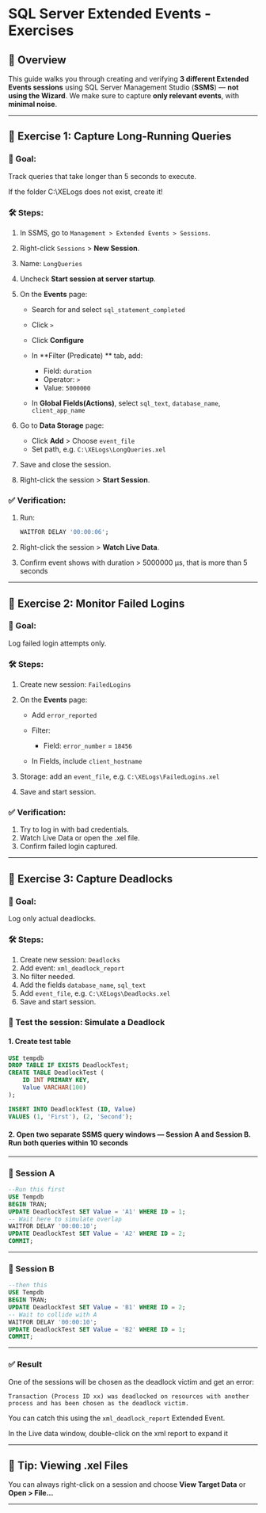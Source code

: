 # SQL Server Extended Events - Exercises

## 📘 Overview

This guide walks you through creating and verifying **3 different Extended Events sessions** using SQL Server Management Studio (**SSMS**) — **not using the Wizard**. We make sure to capture **only relevant events**, with **minimal noise**.

---

## 🧪 Exercise 1: Capture Long-Running Queries

### 🎯 Goal:

Track queries that take longer than 5 seconds to execute.

If the folder C:\XELogs does not exist, create it!

### 🛠️ Steps:

1. In SSMS, go to `Management > Extended Events > Sessions`.
2. Right-click `Sessions` > **New Session**.
3. Name: `LongQueries`
4. Uncheck **Start session at server startup**.
5. On the **Events** page:

   * Search for and select `sql_statement_completed`
   * Click `>`
   * Click **Configure**
   * In **Filter (Predicate) ** tab, add:

     * Field: `duration`
     * Operator: `>`
     * Value: `5000000`
   * In **Global Fields(Actions)**, select  `sql_text`, `database_name`, `client_app_name` 
6. Go to **Data Storage** page:

   * Click **Add** > Choose `event_file`
   * Set path, e.g. `C:\XELogs\LongQueries.xel`
7. Save and close the session.
8. Right-click the session > **Start Session**.

### ✅ Verification:

1. Run:

   ```sql
   WAITFOR DELAY '00:00:06';
   ```
2. Right-click the session > **Watch Live Data**.
3. Confirm event shows with duration > 5000000 µs, that is more than 5 seconds

---

## 🧪 Exercise 2: Monitor Failed Logins

### 🎯 Goal:

Log failed login attempts only.

### 🛠️ Steps:

1. Create new session: `FailedLogins`
2. On the **Events** page:

   * Add `error_reported`
   * Filter:

     * Field: `error_number` = `18456`
   * In Fields, include `client_hostname`
3. Storage: add an `event_file`, e.g. `C:\XELogs\FailedLogins.xel`
4. Save and start session.

### ✅ Verification:

1. Try to log in with bad credentials.
2. Watch Live Data or open the .xel file.
3. Confirm failed login captured.

---

## 🧪 Exercise 3: Capture Deadlocks

### 🎯 Goal:

Log only actual deadlocks.

### 🛠️ Steps:

1. Create new session: `Deadlocks`
2. Add event: `xml_deadlock_report`
3. No filter needed.
4. Add the fields  `database_name`, `sql_text`
5. Add `event_file`, e.g. `C:\XELogs\Deadlocks.xel`
6. Save and start session.



### 🧪 Test the session: Simulate a Deadlock

#### 1. Create test table
```sql
USE tempdb
DROP TABLE IF EXISTS DeadlockTest;
CREATE TABLE DeadlockTest (
    ID INT PRIMARY KEY,
    Value VARCHAR(100)
);

INSERT INTO DeadlockTest (ID, Value)
VALUES (1, 'First'), (2, 'Second');
````

#### 2. Open **two separate SSMS query windows** — Session A and Session B. Run both queries within 10 seconds

---

### 🪩 Session A

```sql
--Run this first
USE Tempdb
BEGIN TRAN;
UPDATE DeadlockTest SET Value = 'A1' WHERE ID = 1;
-- Wait here to simulate overlap
WAITFOR DELAY '00:00:10';
UPDATE DeadlockTest SET Value = 'A2' WHERE ID = 2;
COMMIT;
```

---

### 🪩 Session B

```sql
--then this
USE Tempdb
BEGIN TRAN;
UPDATE DeadlockTest SET Value = 'B1' WHERE ID = 2;
-- Wait to collide with A
WAITFOR DELAY '00:00:10';
UPDATE DeadlockTest SET Value = 'B2' WHERE ID = 1;
COMMIT;
```

---

### ✅ Result

One of the sessions will be chosen as the deadlock victim and get an error:

```
Transaction (Process ID xx) was deadlocked on resources with another process and has been chosen as the deadlock victim.
```

You can catch this using the `xml_deadlock_report` Extended Event.

In the Live data window, double-click on the xml report to expand it




---

## 📂 Tip: Viewing .xel Files

You can always right-click on a session and choose **View Target Data** or **Open > File...**

---
